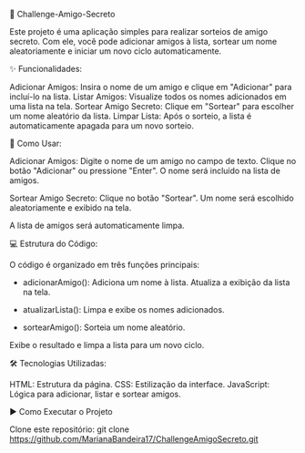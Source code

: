 🎉 Challenge-Amigo-Secreto

Este projeto é uma aplicação simples para realizar sorteios de amigo secreto. Com ele, você pode adicionar amigos à lista, sortear um nome aleatoriamente e iniciar um novo ciclo automaticamente.

✨ Funcionalidades:

Adicionar Amigos: Insira o nome de um amigo e clique em "Adicionar" para incluí-lo na lista.
Listar Amigos: Visualize todos os nomes adicionados em uma lista na tela.
Sortear Amigo Secreto: Clique em "Sortear" para escolher um nome aleatório da lista.
Limpar Lista: Após o sorteio, a lista é automaticamente apagada para um novo sorteio.

🚀 Como Usar:

Adicionar Amigos:
Digite o nome de um amigo no campo de texto.
Clique no botão "Adicionar" ou pressione "Enter".
O nome será incluído na lista de amigos.

Sortear Amigo Secreto:
Clique no botão "Sortear".
Um nome será escolhido aleatoriamente e exibido na tela.

A lista de amigos será automaticamente limpa.

💻 Estrutura do Código:

O código é organizado em três funções principais:

- adicionarAmigo():
Adiciona um nome à lista.
Atualiza a exibição da lista na tela.

- atualizarLista():
Limpa e exibe os nomes adicionados.

- sortearAmigo():
Sorteia um nome aleatório.

Exibe o resultado e limpa a lista para um novo ciclo.

🛠️ Tecnologias Utilizadas:

HTML: Estrutura da página.
CSS: Estilização da interface.
JavaScript: Lógica para adicionar, listar e sortear amigos.

▶️ Como Executar o Projeto

Clone este repositório: git clone https://github.com/MarianaBandeira17/ChallengeAmigoSecreto.git
